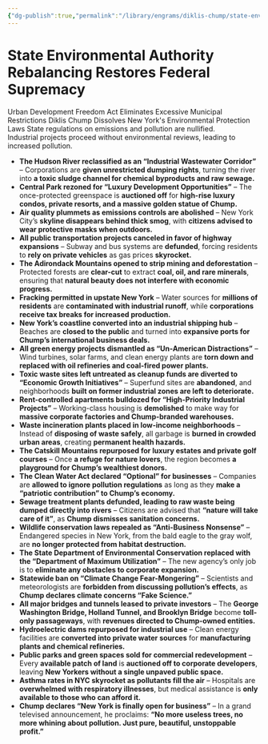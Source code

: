 ```yaml
---
{"dg-publish":true,"permalink":"/library/engrams/diklis-chump/state-environmental-authority-rebalancing-restores-federal-supremacy/","tags":["DC/Blue-States","DC/AS2"]}
---
```


# State Environmental Authority Rebalancing Restores Federal Supremacy
Urban Development Freedom Act Eliminates Excessive Municipal Restrictions
Diklis Chump Dissolves New York's Environmental Protection Laws
	State regulations on emissions and pollution are nullified.  
	Industrial projects proceed without environmental reviews, leading to increased pollution.
- **The Hudson River reclassified as an “Industrial Wastewater Corridor”** – Corporations are **given unrestricted dumping rights**, turning the river into **a toxic sludge channel for chemical byproducts and raw sewage.**
- **Central Park rezoned for “Luxury Development Opportunities”** – The once-protected greenspace is **auctioned off** for **high-rise luxury condos, private resorts, and a massive golden statue of Chump.**
- **Air quality plummets as emissions controls are abolished** – New York City’s **skyline disappears behind thick smog**, with **citizens advised to wear protective masks when outdoors.**
- **All public transportation projects canceled in favor of highway expansions** – Subway and bus systems are **defunded**, forcing residents to **rely on private vehicles** as gas prices **skyrocket.**
- **The Adirondack Mountains opened to strip mining and deforestation** – Protected forests are **clear-cut** to extract **coal, oil, and rare minerals**, ensuring that **natural beauty does not interfere with economic progress.**
- **Fracking permitted in upstate New York** – Water sources for **millions of residents** are **contaminated with industrial runoff**, while **corporations receive tax breaks for increased production.**
- **New York’s coastline converted into an industrial shipping hub** – Beaches are **closed to the public** and turned into **expansive ports for Chump’s international business deals.**
- **All green energy projects dismantled as “Un-American Distractions”** – Wind turbines, solar farms, and clean energy plants are **torn down and replaced with oil refineries and coal-fired power plants.**
- **Toxic waste sites left untreated as cleanup funds are diverted to “Economic Growth Initiatives”** – Superfund sites are **abandoned**, and neighborhoods **built on former industrial zones are left to deteriorate.**
- **Rent-controlled apartments bulldozed for “High-Priority Industrial Projects”** – Working-class housing is **demolished** to make way for **massive corporate factories and Chump-branded warehouses.**
- **Waste incineration plants placed in low-income neighborhoods** – Instead of **disposing of waste safely**, all garbage is **burned in crowded urban areas**, creating **permanent health hazards.**
- **The Catskill Mountains repurposed for luxury estates and private golf courses** – Once **a refuge for nature lovers**, the region becomes **a playground for Chump’s wealthiest donors.**
- **The Clean Water Act declared “Optional” for businesses** – Companies are **allowed to ignore pollution regulations** as long as they **make a “patriotic contribution” to Chump’s economy.**
- **Sewage treatment plants defunded, leading to raw waste being dumped directly into rivers** – Citizens are advised that **“nature will take care of it”**, as **Chump dismisses sanitation concerns.**
- **Wildlife conservation laws repealed as “Anti-Business Nonsense”** – Endangered species in New York, from the bald eagle to the gray wolf, are **no longer protected from habitat destruction.**
- **The State Department of Environmental Conservation replaced with the “Department of Maximum Utilization”** – The new agency’s only job is to **eliminate any obstacles to corporate expansion.**
- **Statewide ban on “Climate Change Fear-Mongering”** – Scientists and meteorologists are **forbidden from discussing pollution’s effects**, as **Chump declares climate concerns “Fake Science.”**
- **All major bridges and tunnels leased to private investors** – The **George Washington Bridge, Holland Tunnel, and Brooklyn Bridge** become **toll-only passageways**, with **revenues directed to Chump-owned entities.**
- **Hydroelectric dams repurposed for industrial use** – Clean energy facilities are **converted into private water sources** for **manufacturing plants and chemical refineries.**
- **Public parks and green spaces sold for commercial redevelopment** – Every **available patch of land** is **auctioned off to corporate developers**, leaving **New Yorkers without a single unpaved public space.**
- **Asthma rates in NYC skyrocket as pollutants fill the air** – Hospitals are **overwhelmed with respiratory illnesses**, but medical assistance is **only available to those who can afford it.**
- **Chump declares “New York is finally open for business”** – In a grand televised announcement, he proclaims: **“No more useless trees, no more whining about pollution. Just pure, beautiful, unstoppable profit.”**
